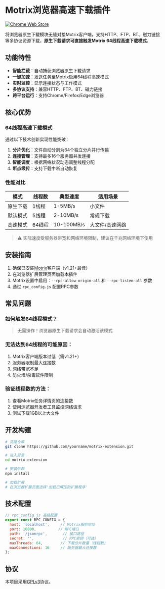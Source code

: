 # Motrix浏览器高速下载插件

[![Chrome Web Store](https://img.shields.io/chrome-web-store/v/xxx)](https://chrome.google.com/webstore/detail/xxx)

将浏览器原生下载模块无缝对接Motrix客户端，支持HTTP、FTP、BT、磁力链接等多协议资源下载，**原生下载请求可直接触发Motrix 64线程高速下载模式**。

## 功能特性

- **智能拦截**：自动捕获浏览器原生下载请求
- **一键加速**：发送任务至Motrix启用64线程高速模式
- **实时监控**：显示连接状态与工作模式
- **多协议支持**：兼容HTTP、FTP、BT、磁力链接
- **跨平台运行**：支持Chrome/Firefox/Edge浏览器

## 核心优势

### 64线程高速下载模式

通过以下技术创新实现性能突破：

1. **分片优化**：文件自动分割为64个独立分片并行传输
2. **连接管理**：支持最多16个服务器并发连接
3. **智能调度**：根据网络状况动态调整线程分配
4. **断点续传**：支持下载中断自动恢复

### 性能对比

| 模式 | 线程数 | 典型速度 | 适用场景 |
|------|--------|----------|----------|
| 原生下载 | 1线程 | 1-5MB/s | 小文件 |
| 默认模式 | 5线程 | 2-10MB/s | 常规下载 |
| 高速模式 | 64线程 | 10-100MB/s | 大文件/高速网络 |

> ⚠️ 实际速度受服务器带宽和网络环境限制，建议在千兆网络环境下使用

## 安装指南

1. 确保已安装[Motrix](https://github.com/agalwood/Motrix)客户端（v1.21+最佳）
2. 在浏览器扩展管理页面加载本插件
3. Motrix设置中启用：`--rpc-allow-origin-all` 和 `--rpc-listen-all` 参数
4. 通过 `rpc_config.js` 配置RPC参数

## 常见问题

### 如何触发64线程模式？
> 无需操作！浏览器原生下载请求会自动激活该模式

### 无法达到64线程的可能原因：
1. Motrix客户端版本过低（需v1.21+）
2. 服务器限制最大连接数
3. 网络带宽不足
4. 防火墙/杀毒软件限制

### 验证线程数的方法：
1. 查看Motrix任务详情页的连接数
2. 使用浏览器开发者工具监控网络请求
3. 测试下载1GB以上大文件

## 开发构建

```bash
# 克隆仓库
git clone https://github.com/yourname/motrix-extension.git

# 进入目录
cd motrix-extension

# 安装依赖
npm install

# 加载扩展
# 在浏览器扩展页面选择'加载已解压的扩展程序'
```

## 技术配置

```javascript
// rpc_config.js 高级配置
export const RPC_CONFIG = {
  host: 'localhost',     // Motrix服务地址
  port: 16800,          // RPC端口
  path: '/jsonrpc',       // 接口路径
  secret: '',             // RPC密钥（可选）
  maxThreads: 64,        // 下载分片数量（线程数）
  maxConnections: 16     // 服务器最大连接数
};
```

## 协议
本项目采用[GPLv3](LICENSE)协议。